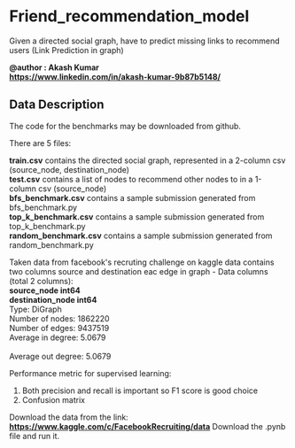 # Friend_recommendation_model
Given a directed social graph, have to predict missing links to recommend users (Link Prediction in graph)
 
 **@author : Akash Kumar<br/>
 https://www.linkedin.com/in/akash-kumar-9b87b5148/**



<h2>Data Description</h2>

The code for the benchmarks may be downloaded from github. 

There are 5 files:

**train.csv** contains the directed social graph, represented in a 2-column csv (source_node, destination_node)<br/>
**test.csv** contains a list of nodes to recommend other nodes to in a 1-column csv (source_node)<br/>
**bfs_benchmark.csv** contains a sample submission generated from bfs_benchmark.py<br/>
**top_k_benchmark.csv** contains a sample submission generated from top_k_benchmark.py<br/>
**random_benchmark.csv** contains a sample submission generated from random_benchmark.py<br/>


Taken data from facebook's recruting challenge on kaggle data contains two columns source and destination eac edge in graph - Data columns (total 2 columns):<br/>
**source_node int64**<br/>
**destination_node int64**<br/>
Type: DiGraph<br/>
Number of nodes: 1862220<br/>
Number of edges: 9437519<br/>
Average in degree:   5.0679<br/><br/>
Average out degree:   5.0679<br/>

Performance metric for supervised learning:<br/>
<ol><li>Both precision and recall is important so F1 score is good choice</li>
  <li>Confusion matrix</li></ol>
  
  
 Download the data from the link: **https://www.kaggle.com/c/FacebookRecruiting/data**
 Download the .pynb file and run it.
